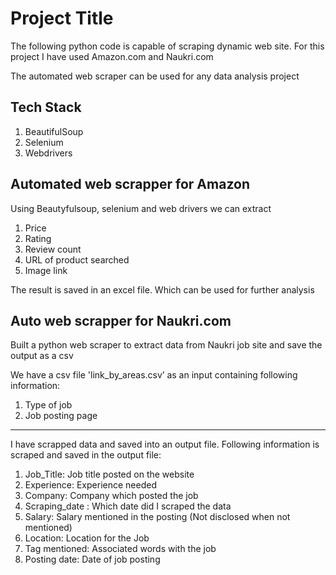 
# Project Title

The following python code is capable of scraping dynamic web site.
For this project I have used Amazon.com and Naukri.com

The automated web scraper can be used for any data analysis project




## Tech Stack
1. BeautifulSoup
2. Selenium
3. Webdrivers
## Automated web scrapper for Amazon
Using Beautyfulsoup, selenium and web drivers we can extract 
1. Price
2. Rating
3. Review count
4. URL of product searched
5. Image link

The result is saved in an excel file. Which can be used for further analysis

## Auto web scrapper for Naukri.com
Built a python web scraper to extract data from Naukri job site and save the output as a csv

We have a csv file 'link_by_areas.csv’ as an input containing following information:
1. Type of job
2. Job posting page
-------------------------------------------

I have scrapped data and saved into an output file.
Following information is scraped and saved in the output file:

1. Job_Title: Job title posted on the website
2. Experience: Experience needed
3. Company: Company which posted the job
4. Scraping_date : Which date did I scraped the data
5. Salary: Salary mentioned in the posting (Not disclosed when not mentioned)
6. Location: Location for the Job
7. Tag mentioned: Associated words with the job
8. Posting date: Date of job posting